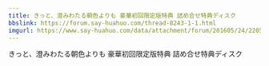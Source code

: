 ```yaml
---
title: きっと、澄みわたる朝色よりも 豪華初回限定版特典 詰め合せ特典ディスク
bbslink: https://forum.say-huahuo.com/thread-8243-1-1.html
imgurl: https://www.say-huahuo.com/data/attachment/forum/201605/24/220543up425u4pbddf3fv2.jpg
---
```


きっと、澄みわたる朝色よりも 豪華初回限定版特典 詰め合せ特典ディスク<!--more-->
